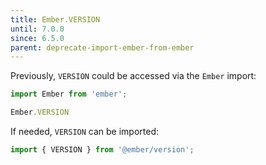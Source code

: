 ```yaml
---
title: Ember.VERSION
until: 7.0.0
since: 6.5.0
parent: deprecate-import-ember-from-ember
---
```



Previously, `VERSION` could be accessed via the `Ember` import:
```js
import Ember from 'ember';

Ember.VERSION
```

If needed, `VERSION` can be imported:
```js
import { VERSION } from '@ember/version';
```
